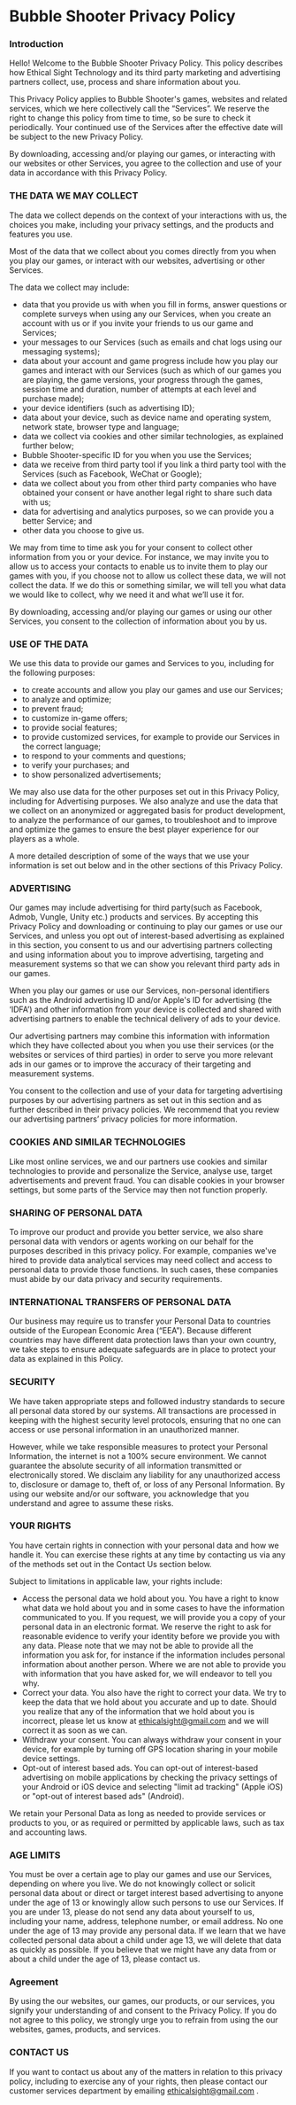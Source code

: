 # Bubble Shooter Privacy Policy


### Introduction

Hello! Welcome to the Bubble Shooter Privacy Policy. This policy describes how Ethical Sight Technology and its third party marketing and advertising partners collect, use, process and share information about you.

This Privacy Policy applies to Bubble Shooter's games, websites and related services, which we here collectively call the “Services”. We reserve the right to change this policy from time to time, so be sure to check it periodically. Your continued use of the Services after the effective date will be subject to the new Privacy Policy.

By downloading, accessing and/or playing our games, or interacting with our websites or other Services, you agree to the collection and use of your data in accordance with this Privacy Policy.

  

### THE DATA WE MAY COLLECT

The data we collect depends on the context of your interactions with us, the choices you make, including your privacy settings, and the products and features you use.

Most of the data that we collect about you comes directly from you when you play our games, or interact with our websites, advertising or other Services.

The data we collect may include:

-   data that you provide us with when you fill in forms, answer questions or complete surveys when using any our Services, when you create an account with us or if you invite your friends to us our game and Services;
-   your messages to our Services (such as emails and chat logs using our messaging systems);
-   data about your account and game progress include how you play our games and interact with our Services (such as which of our games you are playing, the game versions, your progress through the games, session time and duration, number of attempts at each level and purchase made);
-   your device identifiers (such as advertising ID);
-   data about your device, such as device name and operating system, network state, browser type and language;
-   data we collect via cookies and other similar technologies, as explained further below;
-   Bubble Shooter-specific ID for you when you use the Services;
-   data we receive from third party tool if you link a third party tool with the Services (such as Facebook, WeChat or Google);
-   data we collect about you from other third party companies who have obtained your consent or have another legal right to share such data with us;
-   data for advertising and analytics purposes, so we can provide you a better Service; and
-   other data you choose to give us.

We may from time to time ask you for your consent to collect other information from you or your device. For instance, we may invite you to allow us to access your contacts to enable us to invite them to play our games with you, if you choose not to allow us collect these data, we will not collect the data. If we do this or something similar, we will tell you what data we would like to collect, why we need it and what we’ll use it for.

By downloading, accessing and/or playing our games or using our other Services, you consent to the collection of information about you by us.

  

### USE OF THE DATA

We use this data to provide our games and Services to you, including for the following purposes:

-   to create accounts and allow you play our games and use our Services;
-   to analyze and optimize;
-   to prevent fraud;
-   to customize in-game offers;
-   to provide social features;
-   to provide customized services, for example to provide our Services in the correct language;
-   to respond to your comments and questions;
-   to verify your purchases; and
-   to show personalized advertisements;

We may also use data for the other purposes set out in this Privacy Policy, including for Advertising purposes. We also analyze and use the data that we collect on an anonymized or aggregated basis for product development, to analyze the performance of our games, to troubleshoot and to improve and optimize the games to ensure the best player experience for our players as a whole.

A more detailed description of some of the ways that we use your information is set out below and in the other sections of this Privacy Policy.

  

### ADVERTISING

Our games may include advertising for third party(such as Facebook, Admob, Vungle, Unity etc.) products and services. By accepting this Privacy Policy and downloading or continuing to play our games or use our Services, and unless you opt out of interest-based advertising as explained in this section, you consent to us and our advertising partners collecting and using information about you to improve advertising, targeting and measurement systems so that we can show you relevant third party ads in our games.

When you play our games or use our Services, non-personal identifiers such as the Android advertising ID and/or Apple's ID for advertising (the ‘IDFA’) and other information from your device is collected and shared with advertising partners to enable the technical delivery of ads to your device.

Our advertising partners may combine this information with information which they have collected about you when you use their services (or the websites or services of third parties) in order to serve you more relevant ads in our games or to improve the accuracy of their targeting and measurement systems.

You consent to the collection and use of your data for targeting advertising purposes by our advertising partners as set out in this section and as further described in their privacy policies. We recommend that you review our advertising partners’ privacy policies for more information.

  

### COOKIES AND SIMILAR TECHNOLOGIES

Like most online services, we and our partners use cookies and similar technologies to provide and personalize the Service, analyse use, target advertisements and prevent fraud. You can disable cookies in your browser settings, but some parts of the Service may then not function properly.

  

### SHARING OF PERSONAL DATA

To improve our product and provide you better service, we also share personal data with vendors or agents working on our behalf for the purposes described in this privacy policy. For example, companies we've hired to provide data analytical services may need collect and access to personal data to provide those functions. In such cases, these companies must abide by our data privacy and security requirements.

  

### INTERNATIONAL TRANSFERS OF PERSONAL DATA

Our business may require us to transfer your Personal Data to countries outside of the European Economic Area (“EEA”). Because different countries may have different data protection laws than your own country, we take steps to ensure adequate safeguards are in place to protect your data as explained in this Policy.

  

### SECURITY

We have taken appropriate steps and followed industry standards to secure all personal data stored by our systems. All transactions are processed in keeping with the highest security level protocols, ensuring that no one can access or use personal information in an unauthorized manner.

However, while we take responsible measures to protect your Personal Information, the internet is not a 100% secure environment. We cannot guarantee the absolute security of all information transmitted or electronically stored. We disclaim any liability for any unauthorized access to, disclosure or damage to, theft of, or loss of any Personal Information. By using our website and/or our software, you acknowledge that you understand and agree to assume these risks.

  

### YOUR RIGHTS

You have certain rights in connection with your personal data and how we handle it. You can exercise these rights at any time by contacting us via any of the methods set out in the Contact Us section below.

Subject to limitations in applicable law, your rights include:

-   Access the personal data we hold about you. You have a right to know what data we hold about you and in some cases to have the information communicated to you. If you request, we will provide you a copy of your personal data in an electronic format. We reserve the right to ask for reasonable evidence to verify your identity before we provide you with any data. Please note that we may not be able to provide all the information you ask for, for instance if the information includes personal information about another person. Where we are not able to provide you with information that you have asked for, we will endeavor to tell you why.
-   Correct your data. You also have the right to correct your data. We try to keep the data that we hold about you accurate and up to date. Should you realize that any of the information that we hold about you is incorrect, please let us know at  [ethicalsight@gmail.com](mailto:ethicalsight@gmail.com) and we will correct it as soon as we can.
-   Withdraw your consent. You can always withdraw your consent in your device, for example by turning off GPS location sharing in your mobile device settings.
-   Opt-out of interest based ads. You can opt-out of interest-based advertising on mobile applications by checking the privacy settings of your Android or iOS device and selecting "limit ad tracking" (Apple iOS) or "opt-out of interest based ads" (Android).

We retain your Personal Data as long as needed to provide services or products to you, or as required or permitted by applicable laws, such as tax and accounting laws.

  

### AGE LIMITS

You must be over a certain age to play our games and use our Services, depending on where you live. We do not knowingly collect or solicit personal data about or direct or target interest based advertising to anyone under the age of 13 or knowingly allow such persons to use our Services. If you are under 13, please do not send any data about yourself to us, including your name, address, telephone number, or email address. No one under the age of 13 may provide any personal data. If we learn that we have collected personal data about a child under age 13, we will delete that data as quickly as possible. If you believe that we might have any data from or about a child under the age of 13, please contact us.

  

### Agreement

By using the our websites, our games, our products, or our services, you signify your understanding of and consent to the Privacy Policy. If you do not agree to this policy, we strongly urge you to refrain from using the our websites, games, products, and services.

  

### CONTACT US

If you want to contact us about any of the matters in relation to this privacy policy, including to exercise any of your rights, then please contact our customer services department by emailing  [ethicalsight@gmail.com](mailto:ethicalsight@gmail.com) .
